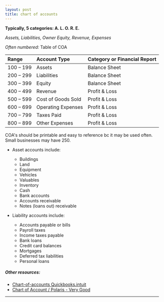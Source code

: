 ```yaml
---
layout: post
title: chart of accounts
---
```


**Typically, 5 categories: A. L. O. R. E.**

*Assets, Liabilities, Owner Equity, Revenue, Expenses*

*Often numbered:*
Table of COA

| Range | Account Type | Category or Financial Report |
|:-|:-|:-|
| 100 – 199 | Assets | Balance Sheet |
| 200 – 299 | Liabilities | Balance Sheet |
| 300 – 399 | Equity | Balance Sheet |
| 400 – 499 | Revenue | Profit & Loss |
| 500 – 599 | Cost of Goods Sold | Profit & Loss |
| 600 – 699 | Operating Expenses | Profit & Loss |
| 700 – 799 | Taxes Paid | Profit & Loss |
| 800 – 899 | Other Expenses | Profit & Loss |


COA's should be printable and easy to reference bc it may be used often. Small businesses may have 250.



- Asset accounts include:
   - Buildings
   - Land
   - Equipment
   - Vehicles
   - Valuables
   - Inventory
   - Cash
   - Bank accounts
   - Accounts receivable
   - Notes (loans out) receivable

- Liability accounts include:
   - Accounts payable or bills
   - Payroll taxes
   - Income taxes payable
   - Bank loans
   - Credit card balances
   - Mortgages
   - Deferred tax liabilities
   - Personal loans


##### Other resources: 
- [Chart-of-accounts Quickbooks.intuit](https://quickbooks.intuit.com/global/resources/accounting/chart-of-accounts-definition-and-example/)
- [Chart of Account / Polaris - Very Good](https://polaristaxandaccounting.com/chart-of-accounts-the-ultimate-guide-with-examples/)

---
